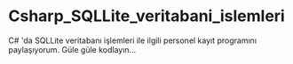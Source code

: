 # Csharp_SQLLite_veritabani_islemleri
C# 'da SQLLite veritabanı işlemleri ile ilgili personel kayıt programını paylaşıyorum. Güle güle kodlayın...
